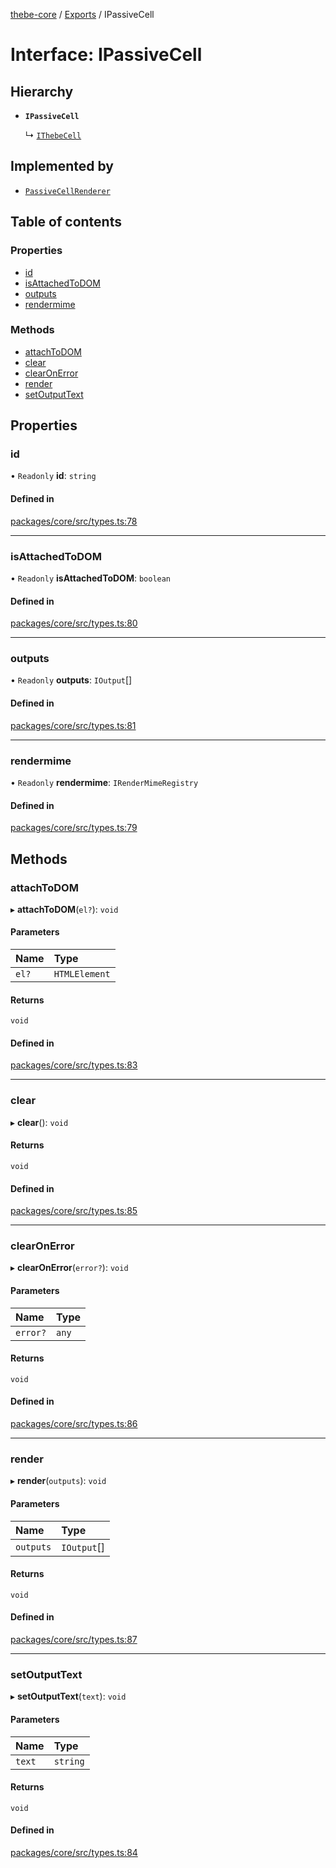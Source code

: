 [thebe-core](../README.md) / [Exports](../modules.md) / IPassiveCell

# Interface: IPassiveCell

## Hierarchy

- **`IPassiveCell`**

  ↳ [`IThebeCell`](IThebeCell.md)

## Implemented by

- [`PassiveCellRenderer`](../classes/PassiveCellRenderer.md)

## Table of contents

### Properties

- [id](IPassiveCell.md#id)
- [isAttachedToDOM](IPassiveCell.md#isattachedtodom)
- [outputs](IPassiveCell.md#outputs)
- [rendermime](IPassiveCell.md#rendermime)

### Methods

- [attachToDOM](IPassiveCell.md#attachtodom)
- [clear](IPassiveCell.md#clear)
- [clearOnError](IPassiveCell.md#clearonerror)
- [render](IPassiveCell.md#render)
- [setOutputText](IPassiveCell.md#setoutputtext)

## Properties

### id

• `Readonly` **id**: `string`

#### Defined in

[packages/core/src/types.ts:78](https://github.com/executablebooks/thebe/blob/807ffe4/packages/core/src/types.ts#L78)

___

### isAttachedToDOM

• `Readonly` **isAttachedToDOM**: `boolean`

#### Defined in

[packages/core/src/types.ts:80](https://github.com/executablebooks/thebe/blob/807ffe4/packages/core/src/types.ts#L80)

___

### outputs

• `Readonly` **outputs**: `IOutput`[]

#### Defined in

[packages/core/src/types.ts:81](https://github.com/executablebooks/thebe/blob/807ffe4/packages/core/src/types.ts#L81)

___

### rendermime

• `Readonly` **rendermime**: `IRenderMimeRegistry`

#### Defined in

[packages/core/src/types.ts:79](https://github.com/executablebooks/thebe/blob/807ffe4/packages/core/src/types.ts#L79)

## Methods

### attachToDOM

▸ **attachToDOM**(`el?`): `void`

#### Parameters

| Name | Type |
| :------ | :------ |
| `el?` | `HTMLElement` |

#### Returns

`void`

#### Defined in

[packages/core/src/types.ts:83](https://github.com/executablebooks/thebe/blob/807ffe4/packages/core/src/types.ts#L83)

___

### clear

▸ **clear**(): `void`

#### Returns

`void`

#### Defined in

[packages/core/src/types.ts:85](https://github.com/executablebooks/thebe/blob/807ffe4/packages/core/src/types.ts#L85)

___

### clearOnError

▸ **clearOnError**(`error?`): `void`

#### Parameters

| Name | Type |
| :------ | :------ |
| `error?` | `any` |

#### Returns

`void`

#### Defined in

[packages/core/src/types.ts:86](https://github.com/executablebooks/thebe/blob/807ffe4/packages/core/src/types.ts#L86)

___

### render

▸ **render**(`outputs`): `void`

#### Parameters

| Name | Type |
| :------ | :------ |
| `outputs` | `IOutput`[] |

#### Returns

`void`

#### Defined in

[packages/core/src/types.ts:87](https://github.com/executablebooks/thebe/blob/807ffe4/packages/core/src/types.ts#L87)

___

### setOutputText

▸ **setOutputText**(`text`): `void`

#### Parameters

| Name | Type |
| :------ | :------ |
| `text` | `string` |

#### Returns

`void`

#### Defined in

[packages/core/src/types.ts:84](https://github.com/executablebooks/thebe/blob/807ffe4/packages/core/src/types.ts#L84)
